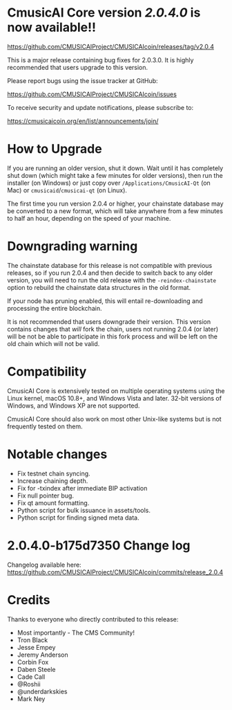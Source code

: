 CmusicAI Core version *2.0.4.0* is now available!!
==============

  <https://github.com/CMUSICAIProject/CMUSICAIcoin/releases/tag/v2.0.4>


This is a major release containing bug fixes for 2.0.3.0.  It is highly recommended that users 
upgrade to this version.

Please report bugs using the issue tracker at GitHub:

  <https://github.com/CMUSICAIProject/CMUSICAIcoin/issues>

To receive security and update notifications, please subscribe to:

  <https://cmusicaicoin.org/en/list/announcements/join/>

How to Upgrade
==============

If you are running an older version, shut it down. Wait until it has completely
shut down (which might take a few minutes for older versions), then run the 
installer (on Windows) or just copy over `/Applications/CmusicAI-Qt` (on Mac)
or `cmusicaid`/`cmusicai-qt` (on Linux).

The first time you run version 2.0.4 or higher, your chainstate database may
be converted to a new format, which will take anywhere from a few minutes to
half an hour, depending on the speed of your machine.

Downgrading warning
==============

The chainstate database for this release is not compatible with previous
releases, so if you run 2.0.4 and then decide to switch back to any
older version, you will need to run the old release with the `-reindex-chainstate`
option to rebuild the chainstate data structures in the old format.

If your node has pruning enabled, this will entail re-downloading and
processing the entire blockchain.

It is not recommended that users downgrade their version.  This version contains
changes that *will* fork the chain, users not running 2.0.4 (or later) will be not
be able to participate in this fork process and will be left on the old chain which 
will not be valid.

Compatibility
==============

CmusicAI Core is extensively tested on multiple operating systems using
the Linux kernel, macOS 10.8+, and Windows Vista and later. 32-bit versions of Windows,
and Windows XP are not supported.

CmusicAI Core should also work on most other Unix-like systems but is not
frequently tested on them.

Notable changes
==============

- Fix testnet chain syncing.
- Increase chaining depth.
- Fix for -txindex after immediate BIP activation
- Fix null pointer bug.
- Fix qt amount formatting.
- Python script for bulk issuance in assets/tools.
- Python script for finding signed meta data.


2.0.4.0-b175d7350 Change log
==============

Changelog available here: <https://github.com/CMUSICAIProject/CMUSICAIcoin/commits/release_2.0.4>

Credits
==============

Thanks to everyone who directly contributed to this release:

- Most importantly - The CMS Community!
- Tron Black
- Jesse Empey
- Jeremy Anderson
- Corbin Fox
- Daben Steele
- Cade Call
- @Roshii
- @underdarkskies
- Mark Ney
